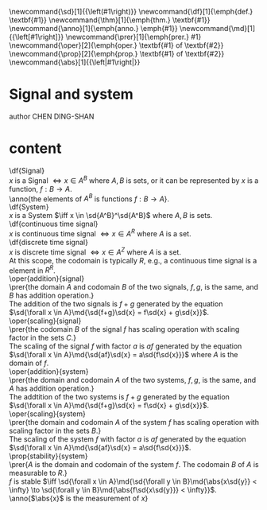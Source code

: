 \newcommand{\sd}[1]{{\left(#1\right)}}
\newcommand{\df}[1]{\emph{def.} \textbf{#1}}
\newcommand{\thm}[1]{\emph{thm.} \textbf{#1}}
\newcommand{\anno}[1]{\emph{anno.} \emph{#1}}
\newcommand{\md}[1]{{\left[#1\right]}}
\newcommand{\prer}[1]{\emph{prer.} #1}
\newcommand{\oper}[2]{\emph{oper.} \textbf{#1} of \textbf{#2}}
\newcommand{\prop}[2]{\emph{prop.} \textbf{#1} of \textbf{#2}}
\newcommand{\abs}[1]{{\left|#1\right|}}
# Signal and system
author CHEN DING-SHAN
# content
\df{Signal}<br>
$x$ is a Signal $\iff x \in A^B$ where $A, B$ is sets, or it can be represented by $x$ is a function, $f:B \to A$.<br>
\anno{the elements of $A^B$ is functions $f:B \to A$}.<br>
\df{System}<br>
$x$ is a System $\iff x \in \sd{A^B}^\sd{A^B}$ where $A, B$ is sets.<br>
\df{continuous time signal}<br>
$x$ is continuous time signal $\iff x \in A^R$ where $A$ is a set.<br>
\df{discrete time signal}<br>
$x$ is discrete time signal $\iff x \in A^Z$ where $A$ is a set.<br>
At this scope, the codomain is typically $R$, e.g., a continuous time signal is a element in $R^R$.<br>
\oper{addition}{signal}<br>
\prer{the domain $A$ and codomain $B$ of the two signals, $f,g$, is the same, and $B$ has addition operation.}<br>
The addition of the two signals is $f+g$ generated by the equation $\sd{\forall x \in A}\md{\sd{f+g}\sd{x} = f\sd{x} + g\sd{x}}$.<br>
\oper{scaling}{signal}<br>
\prer{the codomain $B$ of the signal $f$ has scaling operation with scaling factor in the sets $C$.}<br>
The scaling of the signal $f$ with factor $a$ is $af$ generated by the equation $\sd{\forall x \in A}\md{\sd{af}\sd{x} = a\sd{f\sd{x}}}$ where $A$ is the domain of $f$.<br>
\oper{addition}{system}<br>
\prer{the domain and codomain $A$ of the two systems, $f,g$, is the same, and $A$ has addition operation.}<br>
The addtition of the two systems is $f+g$ generated by the equation $\sd{\forall x \in A}\md{\sd{f+g}\sd{x} = f\sd{x} + g\sd{x}}$.<br>
\oper{scaling}{system}<br>
\prer{the domain and codomain $A$ of the system $f$ has scaling operation with scaling factor in the sets $B$.}<br>
The scaling of the system $f$ with factor $a$ is $af$ generated by the equation $\sd{\forall x \in A}\md{\sd{af}\sd{x} = a\sd{f\sd{x}}}$.<br>
\prop{stability}{system}<br>
\prer{$A$ is the domain and codomain of the system $f$. The codomain $B$ of $A$ is measurable to $R$.}<br>
$f$ is stable $\iff \sd{\forall x \in A}\md{\sd{\forall y \in B}\md{\abs{x\sd{y}} < \infty} \to \sd{\forall y \in B}\md{\abs{f\sd{x\sd{y}}} < \infty}}$.<br>
\anno{$\abs{x}$ is the measurement of $x$}<br>

